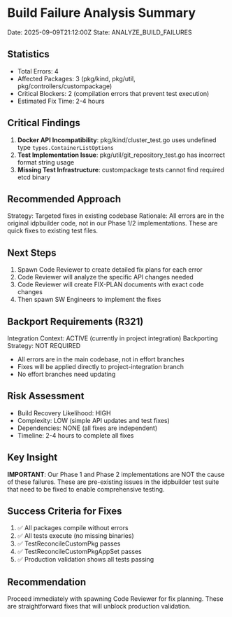 # Build Failure Analysis Summary
Date: 2025-09-09T21:12:00Z
State: ANALYZE_BUILD_FAILURES

## Statistics
- Total Errors: 4
- Affected Packages: 3 (pkg/kind, pkg/util, pkg/controllers/custompackage)
- Critical Blockers: 2 (compilation errors that prevent test execution)
- Estimated Fix Time: 2-4 hours

## Critical Findings
1. **Docker API Incompatibility**: pkg/kind/cluster_test.go uses undefined type `types.ContainerListOptions`
2. **Test Implementation Issue**: pkg/util/git_repository_test.go has incorrect format string usage
3. **Missing Test Infrastructure**: custompackage tests cannot find required etcd binary

## Recommended Approach
Strategy: Targeted fixes in existing codebase
Rationale: All errors are in the original idpbuilder code, not in our Phase 1/2 implementations. These are quick fixes to existing test files.

## Next Steps
1. Spawn Code Reviewer to create detailed fix plans for each error
2. Code Reviewer will analyze the specific API changes needed
3. Code Reviewer will create FIX-PLAN documents with exact code changes
4. Then spawn SW Engineers to implement the fixes

## Backport Requirements (R321)
Integration Context: ACTIVE (currently in project integration)
Backporting Strategy: NOT REQUIRED
- All errors are in the main codebase, not in effort branches
- Fixes will be applied directly to project-integration branch
- No effort branches need updating

## Risk Assessment
- Build Recovery Likelihood: HIGH
- Complexity: LOW (simple API updates and test fixes)
- Dependencies: NONE (all fixes are independent)
- Timeline: 2-4 hours to complete all fixes

## Key Insight
**IMPORTANT**: Our Phase 1 and Phase 2 implementations are NOT the cause of these failures. These are pre-existing issues in the idpbuilder test suite that need to be fixed to enable comprehensive testing.

## Success Criteria for Fixes
1. ✅ All packages compile without errors
2. ✅ All tests execute (no missing binaries)
3. ✅ TestReconcileCustomPkg passes
4. ✅ TestReconcileCustomPkgAppSet passes
5. ✅ Production validation shows all tests passing

## Recommendation
Proceed immediately with spawning Code Reviewer for fix planning. These are straightforward fixes that will unblock production validation.
